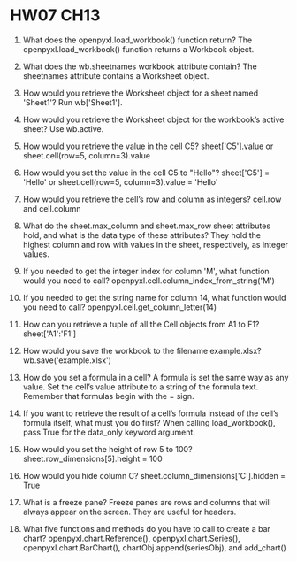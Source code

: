 # HW07 CH13
1.  What does the openpyxl.load_workbook() function return?
The openpyxl.load_workbook() function returns a Workbook object.

2.  What does the wb.sheetnames workbook attribute contain?
The sheetnames attribute contains a Worksheet object.

3.  How would you retrieve the Worksheet object for a sheet named 'Sheet1'?
Run wb['Sheet1'].

4.  How would you retrieve the Worksheet object for the workbook’s active sheet?
Use wb.active.

5.  How would you retrieve the value in the cell C5?
sheet['C5'].value or sheet.cell(row=5, column=3).value

6.  How would you set the value in the cell C5 to "Hello"?
sheet['C5'] = 'Hello' or sheet.cell(row=5, column=3).value = 'Hello'

7.  How would you retrieve the cell’s row and column as integers?
cell.row and cell.column

8.  What do the sheet.max_column and sheet.max_row sheet attributes hold, and what is the data type of these attributes?
They hold the highest column and row with values in the sheet, respectively, as integer values.

9.  If you needed to get the integer index for column 'M', what function would you need to call?
openpyxl.cell.column_index_from_string('M')

10. If you needed to get the string name for column 14, what function would you need to call?
openpyxl.cell.get_column_letter(14)

11. How can you retrieve a tuple of all the Cell objects from A1 to F1?
sheet['A1':'F1']

12. How would you save the workbook to the filename example.xlsx?
wb.save('example.xlsx')

13. How do you set a formula in a cell?
A formula is set the same way as any value. Set the cell’s value attribute to a string of the formula text. Remember that formulas begin with the = sign.

14. If you want to retrieve the result of a cell’s formula instead of the cell’s formula itself, what must you do first?
When calling load_workbook(), pass True for the data_only keyword argument.

15. How would you set the height of row 5 to 100?
sheet.row_dimensions[5].height = 100

16. How would you hide column C?
sheet.column_dimensions['C'].hidden = True

17. What is a freeze pane?
Freeze panes are rows and columns that will always appear on the screen. They are useful for headers.

18. What five functions and methods do you have to call to create a bar chart?
openpyxl.chart.Reference(), openpyxl.chart.Series(), openpyxl.chart.BarChart(), chartObj.append(seriesObj), and add_chart()
